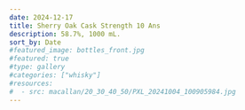 ```yaml
---
date: 2024-12-17
title: Sherry Oak Cask Strength 10 Ans
description: 58.7%, 1000 mL.
sort_by: Date
#featured_image: bottles_front.jpg
#featured: true
#type: gallery
#categories: ["whisky"]
#resources:
#  - src: macallan/20_30_40_50/PXL_20241004_100905984.jpg
---
```

